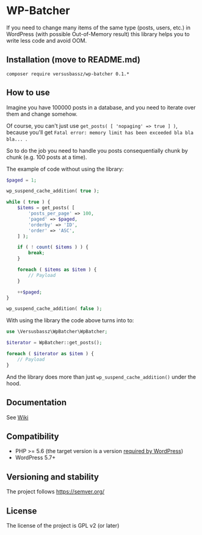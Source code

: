 # WP-Batcher

If you need to change many items of the same type (posts, users, etc.) in WordPress 
(with possible Out-of-Memory result) 
this library helps you to write less code and avoid OOM.

## Installation (move to README.md)
```shell
composer require versusbassz/wp-batcher 0.1.*
```

## How to use
Imagine you have 100000 posts in a database, and you need to iterate over them and change somehow.

Of course, you can't just use `get_posts( [ 'nopaging' => true ] )`, 
because you'll get `Fatal error: memory limit has been exceeded bla bla bla... `.  

So to do the job you need to handle you posts consequentially chunk by chunk (e.g. 100 posts at a time).

The example of code without using the library:

```php
$paged = 1;

wp_suspend_cache_addition( true );

while ( true ) {
	$items = get_posts( [
		'posts_per_page' => 100,
		'paged' => $paged,
		'orderby' => 'ID',
		'order' => 'ASC',
	] );

	if ( ! count( $items ) ) {
		break;
	}

	foreach ( $items as $item ) {
		// Payload
	}

	++$paged;
}

wp_suspend_cache_addition( false );
```

With using the library the code above turns into to:

```php
use \Versusbassz\WpBatcher\WpBatcher;

$iterator = WpBatcher::get_posts();

foreach ( $iterator as $item ) {
	// Payload
}
```
And the library does more than just `wp_suspend_cache_addition()` under the hood.

## Documentation
See [Wiki](https://github.com/versusbassz/wp-batcher/wiki)

## Compatibility
- PHP >= 5.6 (the target version is a version [required by WordPress](https://wordpress.org/about/requirements/))
- WordPress 5.7+

## Versioning and stability
The project follows https://semver.org/

## License
The license of the project is GPL v2 (or later)
